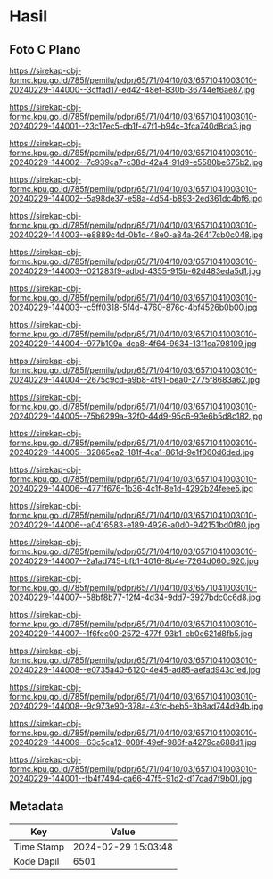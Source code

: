 # Hasil

## Foto C Plano

https://sirekap-obj-formc.kpu.go.id/785f/pemilu/pdpr/65/71/04/10/03/6571041003010-20240229-144000--3cffad17-ed42-48ef-830b-36744ef6ae87.jpg

https://sirekap-obj-formc.kpu.go.id/785f/pemilu/pdpr/65/71/04/10/03/6571041003010-20240229-144001--23c17ec5-db1f-47f1-b94c-3fca740d8da3.jpg

https://sirekap-obj-formc.kpu.go.id/785f/pemilu/pdpr/65/71/04/10/03/6571041003010-20240229-144002--7c939ca7-c38d-42a4-91d9-e5580be675b2.jpg

https://sirekap-obj-formc.kpu.go.id/785f/pemilu/pdpr/65/71/04/10/03/6571041003010-20240229-144002--5a98de37-e58a-4d54-b893-2ed361dc4bf6.jpg

https://sirekap-obj-formc.kpu.go.id/785f/pemilu/pdpr/65/71/04/10/03/6571041003010-20240229-144003--e8889c4d-0b1d-48e0-a84a-26417cb0c048.jpg

https://sirekap-obj-formc.kpu.go.id/785f/pemilu/pdpr/65/71/04/10/03/6571041003010-20240229-144003--021283f9-adbd-4355-915b-62d483eda5d1.jpg

https://sirekap-obj-formc.kpu.go.id/785f/pemilu/pdpr/65/71/04/10/03/6571041003010-20240229-144003--c5ff0318-5f4d-4760-876c-4bf4526b0b00.jpg

https://sirekap-obj-formc.kpu.go.id/785f/pemilu/pdpr/65/71/04/10/03/6571041003010-20240229-144004--977b109a-dca8-4f64-9634-1311ca798109.jpg

https://sirekap-obj-formc.kpu.go.id/785f/pemilu/pdpr/65/71/04/10/03/6571041003010-20240229-144004--2675c9cd-a9b8-4f91-bea0-2775f8683a62.jpg

https://sirekap-obj-formc.kpu.go.id/785f/pemilu/pdpr/65/71/04/10/03/6571041003010-20240229-144005--75b6299a-32f0-44d9-95c6-93e6b5d8c182.jpg

https://sirekap-obj-formc.kpu.go.id/785f/pemilu/pdpr/65/71/04/10/03/6571041003010-20240229-144005--32865ea2-181f-4ca1-861d-9e1f060d6ded.jpg

https://sirekap-obj-formc.kpu.go.id/785f/pemilu/pdpr/65/71/04/10/03/6571041003010-20240229-144006--4771f676-1b36-4c1f-8e1d-4292b24feee5.jpg

https://sirekap-obj-formc.kpu.go.id/785f/pemilu/pdpr/65/71/04/10/03/6571041003010-20240229-144006--a0416583-e189-4926-a0d0-942151bd0f80.jpg

https://sirekap-obj-formc.kpu.go.id/785f/pemilu/pdpr/65/71/04/10/03/6571041003010-20240229-144007--2a1ad745-bfb1-4016-8b4e-7264d060c920.jpg

https://sirekap-obj-formc.kpu.go.id/785f/pemilu/pdpr/65/71/04/10/03/6571041003010-20240229-144007--58bf8b77-12f4-4d34-9dd7-3927bdc0c6d8.jpg

https://sirekap-obj-formc.kpu.go.id/785f/pemilu/pdpr/65/71/04/10/03/6571041003010-20240229-144007--1f6fec00-2572-477f-93b1-cb0e621d8fb5.jpg

https://sirekap-obj-formc.kpu.go.id/785f/pemilu/pdpr/65/71/04/10/03/6571041003010-20240229-144008--e0735a40-6120-4e45-ad85-aefad943c1ed.jpg

https://sirekap-obj-formc.kpu.go.id/785f/pemilu/pdpr/65/71/04/10/03/6571041003010-20240229-144008--9c973e90-378a-43fc-beb5-3b8ad744d94b.jpg

https://sirekap-obj-formc.kpu.go.id/785f/pemilu/pdpr/65/71/04/10/03/6571041003010-20240229-144009--63c5ca12-008f-49ef-986f-a4279ca688d1.jpg

https://sirekap-obj-formc.kpu.go.id/785f/pemilu/pdpr/65/71/04/10/03/6571041003010-20240229-144001--fb4f7494-ca66-47f5-91d2-d17dad7f9b01.jpg


## Metadata

| Key        | Value               |
| ---------- | ------------------- |
| Time Stamp | 2024-02-29 15:03:48 |
| Kode Dapil | 6501                |



